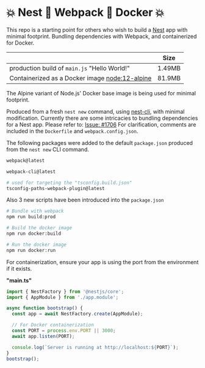 # 💥 Nest 🔰 Webpack 🔰 Docker 💥

This repo is a starting point for others who wish to build a [Nest](https://github.com/nestjs/nest) app with minimal footprint. Bundling dependencies with Webpack, and containerized for Docker.

|                                                                                 |  Size  |
| ------------------------------------------------------------------------------- | :----: |
| production build of `main.js` "Hello World!"                                    | 1.49MB |
| Containerized as a Docker image [node:12-alpine](https://hub.docker.com/_/node) | 81.9MB |

The Alpine variant of Node.js' Docker base image is being used for minimal footprint.

Produced from a fresh `nest new` command, using [nest-cli](https://docs.nestjs.com/cli/usages), with minimal modification. Currently there are some intricacies to bundling dependencies for a Nest app. Please refer to: [Issue: #1706](https://github.com/nestjs/nest/issues/1706) For clarification, comments are included in the `Dockerfile` and `webpack.config.json`.

The following packages were added to the default `package.json` produced from the `nest new` CLI command.

```bash
webpack@latest

webpack-cli@latest

# used for targeting the "tsconfig.build.json"
tsconfig-paths-webpack-plugin@latest
```

Also 3 new scripts have been introduced into the `package.json`

```bash
# Bundle with webpack
npm run build:prod

# Build the docker image
npm run docker:build

# Run the docker image
npm run docker:run
```

For containerization, ensure your app is using the port from the environment if it exists.

**"main.ts"**

```ts
import { NestFactory } from '@nestjs/core';
import { AppModule } from './app.module';

async function bootstrap() {
  const app = await NestFactory.create(AppModule);

  // For Docker containerization
  const PORT = process.env.PORT || 3000;
  await app.listen(PORT);

  console.log(`Server is running at http://localhost:${PORT}`);
}
bootstrap();
```
